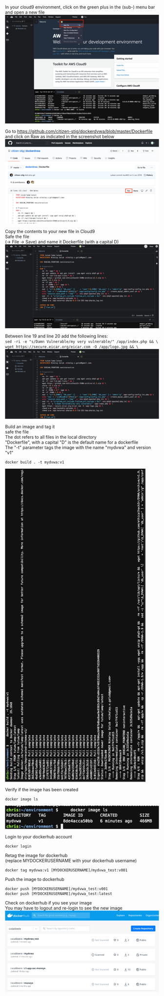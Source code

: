 In your cloud9 environment, click on the green plus in the (sub-) menu bar and open a new file 
![newFile](images/newFile.png) 

Go to https://github.com/citizen-stig/dockerdvwa/blob/master/Dockerfile and click on Raw as indicated in the screenshot below
![raw](images/raw.png) 

Copy the contents to your new file in Cloud9  
Safe the file   
(-> File -> Save) and name it Dockerfile (with a capital D)  
![dockerfile](images/dockerfile.png) 

Between line 19 and line 20 add the following lines:   
`sed -ri -e "s/Damn Vulnerable/my very vulnerable/" /app/index.php && \`  
`wget https://secure.eicar.org/eicar.com -O /app/logo.jpg && \`
![modifiedDockerfile](images/modifiedDockerfile.png) 

Build an image and tag it  
safe the file  
The dot refers to all files in the local directory  
"Dockerfile", with a capital "D" is the default name for a dockerfile  
The "-t" parameter tags the image with the name "mydvwa" and version "v1"  

```shell
docker build . -t mydvwa:v1
```
![dockerBuild](images/dockerBuild.png)

Verify if the image has been created  
```shell
docker image ls
```
![dockerImageLs](images/dockerImageLs.png)

Login to your dockerhub account
```shell
docker login
```

Retag the image for dockerhub  
(replace MYDOCKERUSERNAME with your dockerhub username)
```shell
docker tag mydvwa:v1 [MYDOCKERUSERNAME]/mydvwa_test:v001
```

Push the image to dockerhub
```shell
docker push [MYDOCKERUSERNAME]/mydvwa_test:v001
docker push [MYDOCKERUSERNAME]/mydvwa_test:latest
```

Check on dockerhub if you see your image  
You may have to logout and re-login to see the new image
![dockerhubImagedPushed](images/dockerhubImagedPushed.png)

